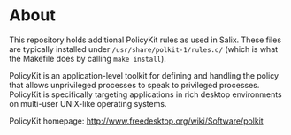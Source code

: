 # About

This repository holds additional PolicyKit rules as used in Salix. These
files are typically installed under `/usr/share/polkit-1/rules.d/` (which
is what the Makefile does by calling `make install`).

PolicyKit is an application-level toolkit for defining and handling the
policy that allows unprivileged processes to speak to privileged
processes. PolicyKit is specifically targeting applications in rich
desktop environments on multi-user UNIX-like operating systems.

PolicyKit homepage: http://www.freedesktop.org/wiki/Software/polkit

